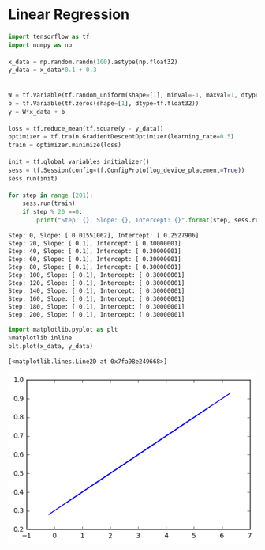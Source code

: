
# Linear Regression


```python
import tensorflow as tf
import numpy as np

x_data = np.random.randn(100).astype(np.float32)
y_data = x_data*0.1 + 0.3


W = tf.Variable(tf.random_uniform(shape=[1], minval=-1, maxval=1, dtype=tf.float32))
b = tf.Variable(tf.zeros(shape=[1], dtype=tf.float32))
y = W*x_data + b

loss = tf.reduce_mean(tf.square(y - y_data))
optimizer = tf.train.GradientDescentOptimizer(learning_rate=0.5)
train = optimizer.minimize(loss)

init = tf.global_variables_initializer()
sess = tf.Session(config=tf.ConfigProto(log_device_placement=True))
sess.run(init)

for step in range (201):
    sess.run(train)
    if step % 20 ==0:
        print("Step: {}, Slope: {}, Intercept: {}".format(step, sess.run(W), sess.run(b)))
```

    Step: 0, Slope: [ 0.01551062], Intercept: [ 0.2527906]
    Step: 20, Slope: [ 0.1], Intercept: [ 0.30000001]
    Step: 40, Slope: [ 0.1], Intercept: [ 0.30000001]
    Step: 60, Slope: [ 0.1], Intercept: [ 0.30000001]
    Step: 80, Slope: [ 0.1], Intercept: [ 0.30000001]
    Step: 100, Slope: [ 0.1], Intercept: [ 0.30000001]
    Step: 120, Slope: [ 0.1], Intercept: [ 0.30000001]
    Step: 140, Slope: [ 0.1], Intercept: [ 0.30000001]
    Step: 160, Slope: [ 0.1], Intercept: [ 0.30000001]
    Step: 180, Slope: [ 0.1], Intercept: [ 0.30000001]
    Step: 200, Slope: [ 0.1], Intercept: [ 0.30000001]



```python
import matplotlib.pyplot as plt
%matplotlib inline
plt.plot(x_data, y_data)

```




    [<matplotlib.lines.Line2D at 0x7fa98e249668>]




![png](output_2_1.png)

